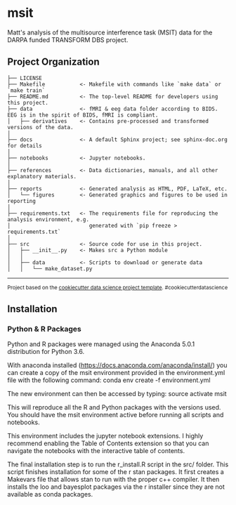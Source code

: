 msit
==============================

Matt's analysis of the multisource interference task (MSIT) data for the DARPA funded TRANSFORM DBS project.

Project Organization
------------

    ├── LICENSE
    ├── Makefile           <- Makefile with commands like `make data` or `make train`
    ├── README.md          <- The top-level README for developers using this project.
    ├── data               <- fMRI & eeg data folder according to BIDS. EEG is in the spirit of BIDS, fMRI is compliant.
    │   ├── derivatives    <- Contains pre-processed and transformed versions of the data.
    │
    ├── docs               <- A default Sphinx project; see sphinx-doc.org for details
    │
    ├── notebooks          <- Jupyter notebooks.
    │
    ├── references         <- Data dictionaries, manuals, and all other explanatory materials.
    │
    ├── reports            <- Generated analysis as HTML, PDF, LaTeX, etc.
    │   └── figures        <- Generated graphics and figures to be used in reporting
    │
    ├── requirements.txt   <- The requirements file for reproducing the analysis environment, e.g.
    │                         generated with `pip freeze > requirements.txt`
    │
    ├── src                <- Source code for use in this project.
    │   ├── __init__.py    <- Makes src a Python module
    │   │
    │   ├── data           <- Scripts to download or generate data
    │   │   └── make_dataset.py


--------

<p><small>Project based on the <a target="_blank" href="https://drivendata.github.io/cookiecutter-data-science/">cookiecutter data science project template</a>. #cookiecutterdatascience</small></p>

## Installation

### Python & R Packages

Python and R packages were managed using the Anaconda 5.0.1 distribution for Python 3.6.

With anaconda installed (https://docs.anaconda.com/anaconda/install/) you can create a copy of the msit environment provided in the environment.yml file with the following command:
  conda env create -f environment.yml

The new environment can then be accessed by typing:
  source activate msit

This will reproduce all the R and Python packages with the versions used. You should have the msit environment active before running all scripts and notebooks.

This environment includes the jupyter notebook extensions. I highly recommend enabling the Table of Contents extension so that you can navigate the notebooks with the interactive table of contents.

The final installation step is to run the r_install.R script in the src/ folder. This script finishes installation for some of the r stan packages. It first creates a Makevars file that allows stan to run with the proper c++ compiler. It then installs the loo and bayesplot packages via the r installer since they are not available as conda packages.

